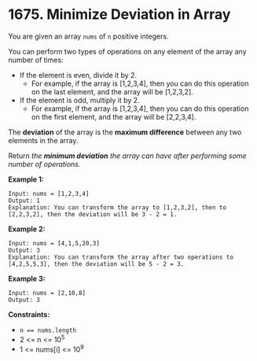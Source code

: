 # 1675. Minimize Deviation in Array

You are given an array `nums` of `n` positive integers.

You can perform two types of operations on any element of the array any number of times:

- If the element is even, divide it by 2.
	- For example, if the array is [1,2,3,4], then you can do this operation on the last element, and the array will be [1,2,3,2].
- If the element is odd, multiply it by 2.
	- For example, if the array is [1,2,3,4], then you can do this operation on the first element, and the array will be [2,2,3,4].

The **deviation** of the array is the **maximum difference** between any two elements in the array.

Return *the **minimum deviation** the array can have after performing some number of operations.*

 

**Example 1:**

```
Input: nums = [1,2,3,4]
Output: 1
Explanation: You can transform the array to [1,2,3,2], then to [2,2,3,2], then the deviation will be 3 - 2 = 1.
```

**Example 2:**

```
Input: nums = [4,1,5,20,3]
Output: 3
Explanation: You can transform the array after two operations to [4,2,5,5,3], then the deviation will be 5 - 2 = 3.
```

**Example 3:**

```
Input: nums = [2,10,8]
Output: 3
```

 

**Constraints:**

- `n == nums.length`
- 2 <= n <= 10<sup>5</sup>
- 1 <= nums[i] <= 10<sup>9</sup>
